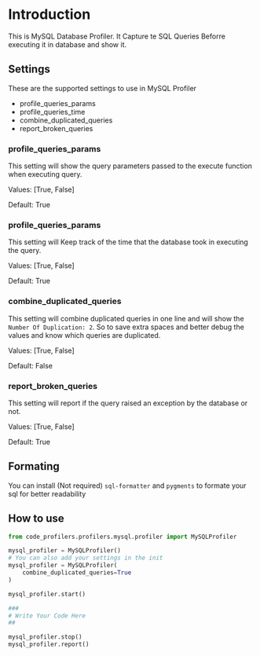 # Introduction
This is MySQL Database Profiler. It Capture te SQL Queries Beforre executing it in database and show it.


## Settings
These are the supported settings to use in MySQL Profiler
* profile_queries_params
* profile_queries_time
* combine_duplicated_queries
* report_broken_queries

### profile_queries_params
This setting will show the query parameters passed to the execute function when executing query.

Values: [True, False]

Default: True

### profile_queries_params
This setting will Keep track of the time that the database took in executing the query.

Values: [True, False]

Default: True

### combine_duplicated_queries
This setting will combine duplicated queries in one line and will show the `Number Of Duplication: 2`. So to save extra spaces and better debug the values and know which queries are duplicated.

Values: [True, False]

Default: False

### report_broken_queries
This setting will report if the query raised an exception by the database or not.

Values: [True, False]

Default: True


## Formating
You can install (Not required) `sql-formatter` and `pygments` to formate your sql for better readability


## How to use
```python
from code_profilers.profilers.mysql.profiler import MySQLProfiler

mysql_profiler = MySQLProfiler()
# You can also add your settings in the init
mysql_profiler = MySQLProfiler(
    combine_duplicated_queries=True
)

mysql_profiler.start()

###
# Write Your Code Here
##

mysql_profiler.stop()
mysql_profiler.report()
```
